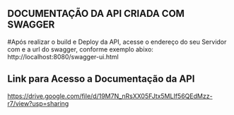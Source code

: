 ## DOCUMENTAÇÃO DA API CRIADA COM SWAGGER ##
#Após realizar o build  e Deploy da API, acesse o endereço do seu Servidor com e a url do swagger, conforme exemplo abixo:
http://localhost:8080/swagger-ui.html


## Link para Acesso a Documentação da API ##
https://drive.google.com/file/d/19M7N_nRsXX05FJtx5MLIf56QEdMzz-r7/view?usp=sharing
